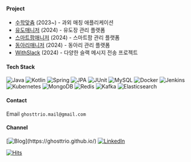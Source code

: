 #### Project
- [수학맞츔](https://play.google.com/store/apps/details?id=com.matchuum.chaorda) (2023~) - 과외 매칭 애플리케이션    
- [유도매니저](https://github.com/Ghosttrio/judo-manager) (2024) - 유도장 관리 플랫폼     
- [스마트팜매니저](https://github.com/Ghosttrio/smart-farm-manager) (2024) - 스마트팜 관리 플랫폼     
- [동아리매니저](https://github.com/Ghosttrio/club-manager) (2024) - 동아리 관리 플랫폼      
- [WithSlack](https://github.com/Ghosttrio/with-slack) (2024) - 다양한 슬랙 메시지 전송 프로젝트     

#### Tech Stack
![Java](https://img.shields.io/badge/java-%23ED8B00.svg?style=for-the-badge&logo=openjdk&logoColor=white)
![Kotlin](https://img.shields.io/badge/kotlin-7F52FF?style=for-the-badge&logo=Kotlin&logoColor=white)
![Spring](https://img.shields.io/badge/spring-%236DB33F.svg?style=for-the-badge&logo=spring&logoColor=white)
![JPA](https://img.shields.io/badge/JPA-59666C?style=for-the-badge&logo=Hibernate&logoColor=white)
![JUnit](https://img.shields.io/badge/JUnit-25A162?style=for-the-badge&logo=JUnit5&logoColor=white)
![MySQL](https://img.shields.io/badge/MySQL-4479A1?style=for-the-badge&logo=mysql&logoColor=white)
![Docker](https://img.shields.io/badge/Docker-2496ED?style=for-the-badge&logo=Docker&logoColor=white)
![Jenkins](https://img.shields.io/badge/Jenkins-D24939?style=for-the-badge&logo=Jenkins&logoColor=white)
![Kubernetes](https://img.shields.io/badge/Kubernetes-326CE5?style=for-the-badge&logo=Kubernetes&logoColor=white)
![MongoDB](https://img.shields.io/badge/MongoDB-47A248?style=for-the-badge&logo=MongoDB&logoColor=white)
![Redis](https://img.shields.io/badge/Redis-FF4438?style=for-the-badge&logo=Redis&logoColor=white)
![Kafka](https://img.shields.io/badge/Kafka-231F20?style=for-the-badge&logo=ApacheKafka&logoColor=white)
![Elasticsearch](https://img.shields.io/badge/Elasticsearch-005571?style=for-the-badge&logo=Elasticsearch&logoColor=white)

#### Contact
Email `ghosttrio.mail@gmail.com`

#### Channel
[![Blog](https://img.shields.io/badge/Blog-FF7200?style=for-the-badge&logo=bloglovin&logoColor=white")](https://ghosttrio.github.io/)
[![LinkedIn](https://img.shields.io/badge/linkedin-%230077B5.svg?style=for-the-badge&logo=linkedin&logoColor=white)](https://www.linkedin.com/in/ghosttrio/)

[![Hits](https://hits.seeyoufarm.com/api/count/incr/badge.svg?url=https%3A%2F%2Fgithub.com%2FGhosttrio&count_bg=%23353733&title_bg=%2300BC84&icon=&icon_color=%23289CFF&title=hits&edge_flat=false)](https://hits.seeyoufarm.com)
